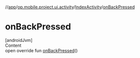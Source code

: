 //[app](../../../index.md)/[op.mobile.project.ui.activity](../index.md)/[IndexActivity](index.md)/[onBackPressed](on-back-pressed.md)



# onBackPressed  
[androidJvm]  
Content  
open override fun [onBackPressed](on-back-pressed.md)()  



